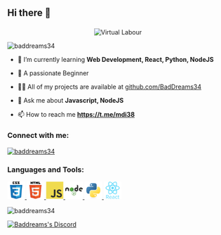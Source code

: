 ## Hi there 👋


<h3 align="center"></h3>
<p align="center">
  <img src="https://i.ibb.co/kg57yKTS/Houtarou-Oreki.jpg" alt="Virtual Labour" width="400"/>
</p>


<p align="left"> <img src="https://komarev.com/ghpvc/?username=baddreams34&label=Profile%20views&color=0e75b6&style=flat" alt="baddreams34" /> </p>

- 🌱 I’m currently learning **Web Development, React, Python, NodeJS**
  
- 🫧 A passionate Beginner

- 👨‍💻 All of my projects are available at [github.com/BadDreams34](github.com/BadDreams34)

- 💬 Ask me about **Javascript, NodeJS**

- 📫 How to reach me **https://t.me/mdi38**

<h3 align="left">Connect with me:</h3>
<p align="left">
<a href="https://www.leetcode.com/baddreams34" target="blank"><img align="center" src="https://raw.githubusercontent.com/rahuldkjain/github-profile-readme-generator/master/src/images/icons/Social/leet-code.svg" alt="baddreams34" height="30" width="40" /></a>
</p>

<h3 align="left">Languages and Tools:</h3>
<p align="left"> <a href="https://www.w3schools.com/css/" target="_blank" rel="noreferrer"> <img src="https://raw.githubusercontent.com/devicons/devicon/master/icons/css3/css3-original-wordmark.svg" alt="css3" width="40" height="40"/> </a> <a href="https://www.w3.org/html/" target="_blank" rel="noreferrer"> <img src="https://raw.githubusercontent.com/devicons/devicon/master/icons/html5/html5-original-wordmark.svg" alt="html5" width="40" height="40"/> </a> <a href="https://developer.mozilla.org/en-US/docs/Web/JavaScript" target="_blank" rel="noreferrer"> <img src="https://raw.githubusercontent.com/devicons/devicon/master/icons/javascript/javascript-original.svg" alt="javascript" width="40" height="40"/> </a> <a href="https://nodejs.org" target="_blank" rel="noreferrer"> <img src="https://raw.githubusercontent.com/devicons/devicon/master/icons/nodejs/nodejs-original-wordmark.svg" alt="nodejs" width="40" height="40"/> </a> <a href="https://www.python.org" target="_blank" rel="noreferrer"> <img src="https://raw.githubusercontent.com/devicons/devicon/master/icons/python/python-original.svg" alt="python" width="40" height="40"/> </a> <a href="https://reactjs.org/" target="_blank" rel="noreferrer"> <img src="https://raw.githubusercontent.com/devicons/devicon/master/icons/react/react-original-wordmark.svg" alt="react" width="40" height="40"/> </a> </p>

<p><img align="center" src="https://github-readme-stats.vercel.app/api/top-langs?username=baddreams34&show_icons=true&locale=en&layout=compact" alt="baddreams34" /></p>






[![Baddreams's Discord](https://dsc-readme.tsuni.dev/api/user/860408741936627714?hideSpotify=true&theme=custom&colorB1=111214&colorB2=313338&colorB3=505059&colorT1=ffffff&colorT2=d2d6d8&width=400)](https://github.com/TetraTsunami/discord-github-preview)
